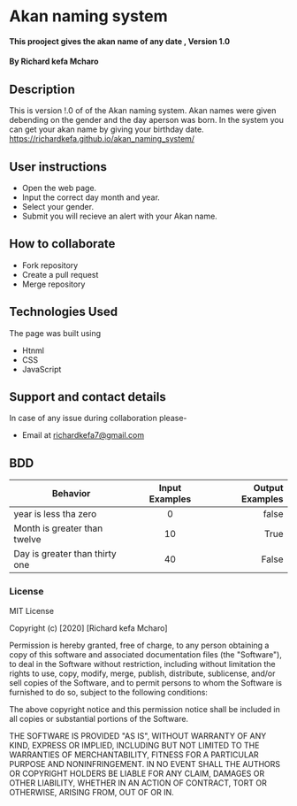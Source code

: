 # Akan naming system
#### This prooject gives the akan name of any date , Version 1.0 
#### By **Richard kefa Mcharo**

## Description 
This is version !.0 of of the Akan naming system. Akan names were given debending on the gender and the day aperson was born. In the system you can get your akan name by giving your birthday date.
https://richardkefa.github.io/akan_naming_system/

## User instructions 
* Open the web page.
* Input the correct day month and year.
* Select your gender.
* Submit you will recieve an alert with your Akan name.

## How to collaborate
* Fork repository
* Create a pull request
* Merge repository

## Technologies Used
The page was built using
* Htnml
* CSS
* JavaScript
## Support and contact details
In case of any issue during collaboration please-
* Email at richardkefa7@gmail.com
## BDD
| Behavior                      | Input Examples          | Output Examples     |
|------------------------------ |:-----------------------:| -------------------:|
| year is less tha zero         | 0                       | false               |
| Month is greater than twelve  | 10                      | True                |
| Day is greater than thirty one| 40                      | False               |


### License
MIT License

Copyright (c) [2020] [Richard kefa Mcharo]

Permission is hereby granted, free of charge, to any person obtaining a copy
of this software and associated documentation files (the "Software"), to deal
in the Software without restriction, including without limitation the rights
to use, copy, modify, merge, publish, distribute, sublicense, and/or sell
copies of the Software, and to permit persons to whom the Software is
furnished to do so, subject to the following conditions:

The above copyright notice and this permission notice shall be included in all
copies or substantial portions of the Software.

THE SOFTWARE IS PROVIDED "AS IS", WITHOUT WARRANTY OF ANY KIND, EXPRESS OR
IMPLIED, INCLUDING BUT NOT LIMITED TO THE WARRANTIES OF MERCHANTABILITY,
FITNESS FOR A PARTICULAR PURPOSE AND NONINFRINGEMENT. IN NO EVENT SHALL THE
AUTHORS OR COPYRIGHT HOLDERS BE LIABLE FOR ANY CLAIM, DAMAGES OR OTHER
LIABILITY, WHETHER IN AN ACTION OF CONTRACT, TORT OR OTHERWISE, ARISING FROM,
OUT OF OR IN.